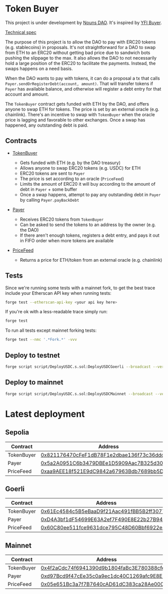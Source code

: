 # Token Buyer

This project is under development by [Nouns DAO](https://nouns.wtf/). It's inspired by [YFI Buyer](https://github.com/banteg/yfi-buyer).

[Technical spec](https://github.com/nounsDAO/nouns-tech/tree/main/payment-in-stablecoins)

The purpose of this project is to allow the DAO to pay with ERC20 tokens (e.g. stablecoins) in proposals.
It's not straightforward for a DAO to swap from ETH to an ERC20 without getting bad price due to sandwich bots pushing the slippage to the max.
It also allows the DAO to not necessarily hold a large position of the ERC20 to facilitate the payments. Instead, the swaps happens on a need basis.

When the DAO wants to pay with tokens, it can do a proposal a tx that calls `Payer.sendOrRegisterDebt(account, amount)`. That will transfer tokens if `Payer` has available balance, and otherwise will register a debt entry for that account and amount.

The `TokenBuyer` contract gets funded with ETH by the DAO, and offers anyone to swap ETH for tokens. The price is set by an external oracle (e.g. chainlink). There's an incentive to swap with `TokenBuyer` when the oracle price is lagging and favorable to other exchanges. Once a swap has happened, any outstanding debt is paid.

## Contracts

- [TokenBuyer](https://github.com/nounsDAO/token-buyer/blob/main/src/TokenBuyer.sol)

  - Gets funded with ETH (e.g. by the DAO treasury)
  - Allows anyone to swap ERC20 tokens (e.g. USDC) for ETH
  - ERC20 tokens are sent to `Payer`
  - The price is set according to an oracle (`PriceFeed`)
  - Limits the amount of ERC20 it will buy according to the amount of debt in `Payer` + some buffer
  - Once a swap happens, attempt to pay any outstanding debt in `Payer` by calling `Payer.payBackDebt`

- [Payer](https://github.com/nounsDAO/token-buyer/blob/main/src/Payer.sol)

  - Receives ERC20 tokens from `TokenBuyer`
  - Can be asked to send the tokens to an address by the owner (e.g. the DAO)
  - If there aren't enough tokens, registers a debt entry, and pays it out in FIFO order when more tokens are available

- [PriceFeed](https://github.com/nounsDAO/token-buyer/blob/main/src/PriceFeed.sol)

  - Returns a price for ETH/token from an external oracle (e.g. chainlink)

## Tests

Since we're running some tests with a mainnet fork, to get the best trace include your Etherscan API key when running tests:

```sh
forge test --etherscan-api-key <your api key here>
```

If you're ok with a less-readable trace simply run:

```sh
forge test
```

To run all tests except mainnet forking tests:

```sh
forge test --nmc '.*Fork.*' -vvv
```

## Deploy to testnet

```sh
forge script script/DeployUSDC.s.sol:DeployUSDCGoerli --broadcast --verify -vvvvv --chain-id 5 --rpc-url <GOERLI_RPC> --keystores <KEYSTORE> --sender <DEPLOYER_ADDRESS>
```

## Deploy to mainnet

```sh
forge script script/DeployUSDC.s.sol:DeployUSDCMainnet --broadcast --verify -vvvvv --chain-id 1 --rpc-url $MAINNET_RPC --sender $DEPLOYER_MAINNET -i 1
```

# Latest deployment

## Sepolia

| Contract | Address |
|----------|---------|
| TokenBuyer | [0x821176470cFeF1dB78F1e2dbae136f73c36ddd48](https://sepolia.etherscan.io/address/0x821176470cfef1db78f1e2dbae136f73c36ddd48) |
| Payer | [0x5a2A0951C6b3479DBEe1D5909Aac7B325d300D94](https://sepolia.etherscan.io/address/0x5a2a0951c6b3479dbee1d5909aac7b325d300d94) |
| PriceFeed | [0xaa9AEE18f521E9dC9842a67963Bdb7689bb5D54b](https://sepolia.etherscan.io/address/0xaa9aee18f521e9dc9842a67963bdb7689bb5d54b) |

## Goerli

| Contract   | Address |
|----------- | --------|
| TokenBuyer | [0x61Ec4584c5B5eBaaD9f21Aac491fBB5B2ff30779](https://goerli.etherscan.io/address/0x61ec4584c5b5ebaad9f21aac491fbb5b2ff30779) |
| Payer | [0xD4A3bf1dF54699E63A2ef7F490E8E22b27B945f0](https://goerli.etherscan.io/address/0xd4a3bf1df54699e63a2ef7f490e8e22b27b945f0) |
| PriceFeed | [0x60C80ee511fce9631dce795C48D60Bbf6922e3e9](https://goerli.etherscan.io/address/0x60c80ee511fce9631dce795c48d60bbf6922e3e9) |

## Mainnet

| Contract   | Address |
|----------- | --------|
| TokenBuyer | [0x4f2aCdc74f6941390d9b1804faBc3E780388cfe5](https://etherscan.io/address/0x4f2aCdc74f6941390d9b1804faBc3E780388cfe5) |
| Payer | [0xd97Bcd9f47cEe35c0a9ec1dc40C1269afc9E8E1D](https://etherscan.io/address/0xd97Bcd9f47cEe35c0a9ec1dc40C1269afc9E8E1D) |
| PriceFeed | [0x05e651Bc3a7f7B7640cAD61dC383ca28Ae000cce](https://etherscan.io/address/0x05e651Bc3a7f7B7640cAD61dC383ca28Ae000cce) |
